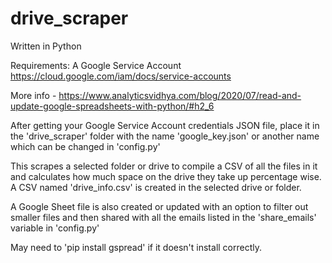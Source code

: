 # drive_scraper

Written in Python

Requirements: A Google Service Account
https://cloud.google.com/iam/docs/service-accounts

More info - https://www.analyticsvidhya.com/blog/2020/07/read-and-update-google-spreadsheets-with-python/#h2_6

After getting your Google Service Account credentials JSON file, place it in the 'drive_scraper' folder with the name 'google_key.json' or another name which can be changed in 'config.py'

This scrapes a selected folder or drive to compile a CSV of all the files in it and calculates how much space on the drive they take up percentage wise.
A CSV named 'drive_info.csv' is created in the selected drive or folder.

A Google Sheet file is also created or updated with an option to filter out smaller files and then shared with all the emails listed in the 'share_emails' variable in 'config.py'

May need to 'pip install gspread' if it doesn't install correctly.

